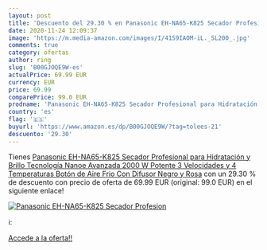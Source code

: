 ```yaml
---
layout: post
title: 'Descuento del 29.30 % en Panasonic EH-NA65-K825 Secador Profesion'
date: 2020-11-24 12:09:37
image: 'https://m.media-amazon.com/images/I/41S9IAOM-iL._SL200_.jpg'
comments: true
category: ofertas
author: ring
slug: 'B00GJOQE9W-es'
actualPrice: 69.99 EUR
currency: EUR
price: 69.99
comparePrice: 99.0 EUR
prodname: 'Panasonic EH-NA65-K825 Secador Profesional para Hidratación y Brillo  Tecnología Nanoe Avanzada  2000 W Potente  3 Velocidades y 4 Temperaturas  Botón de Aire Frio  Con Difusor  Negro y Rosa'
country: 'es'
flag: '🇪🇸'
buyurl: 'https://www.amazon.es/dp/B00GJOQE9W/?tag=tolees-21'
descuento: '29.30'
---
```


Tienes [Panasonic EH-NA65-K825 Secador Profesional para Hidratación y Brillo  Tecnología Nanoe Avanzada  2000 W Potente  3 Velocidades y 4 Temperaturas  Botón de Aire Frio  Con Difusor  Negro y Rosa](https://www.amazon.es/dp/B00GJOQE9W/?tag=tolees-21) con un 29.30 % de descuento con precio de oferta de 69.99 EUR (original: 99.0 EUR) en el siguiente enlace!

[![Panasonic EH-NA65-K825 Secador Profesion](https://m.media-amazon.com/images/I/41S9IAOM-iL._SL200_.jpg)](https://www.amazon.es/dp/B00GJOQE9W/?tag=tolees-21)

ℹ️:


[Accede a la oferta!!](https://www.amazon.es/dp/B00GJOQE9W/?tag=tolees-21)
